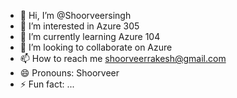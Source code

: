 - 👋 Hi, I’m @Shoorveersingh
- 👀 I’m interested in Azure 305
- 🌱 I’m currently learning Azure 104
- 💞️ I’m looking to collaborate on Azure
- 📫 How to reach me shoorveerrakesh@gmail.com
- 😄 Pronouns: Shoorveer 
- ⚡ Fun fact: ...

<!---
Shoorveersingh/Shoorveersingh is a ✨ special ✨ repository because its `README.md` (this file) appears on your GitHub profile.
You can click the Preview link to take a look at your changes.
--->
